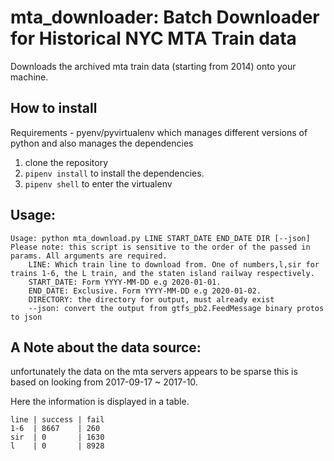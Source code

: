 # mta_downloader: Batch Downloader for Historical NYC MTA Train data
Downloads the archived mta train data (starting from 2014) 
onto your machine.

## How to install 
Requirements 
    - pyenv/pyvirtualenv which manages different versions of python and also
      manages the dependencies 

1.  clone the repository
2.  `pipenv install` to install the dependencies.
3.  `pipenv shell` to enter the virtualenv

## Usage: 
```
Usage: python mta_download.py LINE START_DATE END_DATE DIR [--json]
Please note: this script is sensitive to the order of the passed in
params. All arguments are required.
    LINE: Which train line to download from. One of numbers,l,sir for trains 1-6, the L train, and the staten island railway respectively.
    START_DATE: Form YYYY-MM-DD e.g 2020-01-01.
    END_DATE: Exclusive. Form YYYY-MM-DD e.g 2020-01-02.
    DIRECTORY: the directory for output, must already exist
    --json: convert the output from gtfs_pb2.FeedMessage binary protos to json
```

## A Note about the data source: 
unfortunately the data on the mta servers appears to be sparse
this is based on looking from 2017-09-17 ~ 2017-10.

Here the information is displayed in a table.
```
line | success | fail
1-6  | 8667    | 260
sir  | 0       | 1630 
l    | 0       | 8928
```
